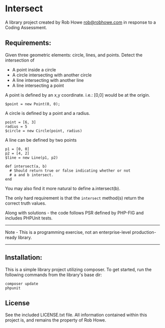 # Intersect

A library project created by Rob Howe <rob@robhowe.com> in response to a Coding Assessment.

## Requirements:

Given three geometric elements: circle, lines, and points. Detect the intersection of
* A point inside a circle
* A circle intersecting with another circle
* A line intersecting with another line
* A line intersecting a point

A point is defined by an x,y coordinate.  i.e.: [0,0] would be at the origin.
~~~~
$point = new Point(0, 0);
~~~~

A circle is defined by a point and a radius.
~~~~
point = [6, 3]
radius = 5
$circle = new Circle(point, radius)
~~~~

A line can be defined by two points
~~~~
p1 = [0, 0]
p2 = [4, 2]
$line = new Line(p1, p2)
~~~~

~~~~
def intersect(a, b)
  # Should return true or false indicating whether or not
  # a and b intersect.
end
~~~~
You may also find it more natural to define a.intersect(b).

The only hard requirement is that the `intersect` method(s) return the correct truth values.

Along with solutions - the code follows PSR defined by PHP-FIG and includes PHPUnit tests.


*****

Note - This is a programming exercise, not an enterprise-level production-ready library.

*****

## Installation:

This is a simple library project utilizing composer.
To get started, run the following commands from the library's base dir:
~~~~
composer update
phpunit
~~~~

## License

See the included LICENSE.txt file.
All information contained within this project is, and remains the property of Rob Howe.
